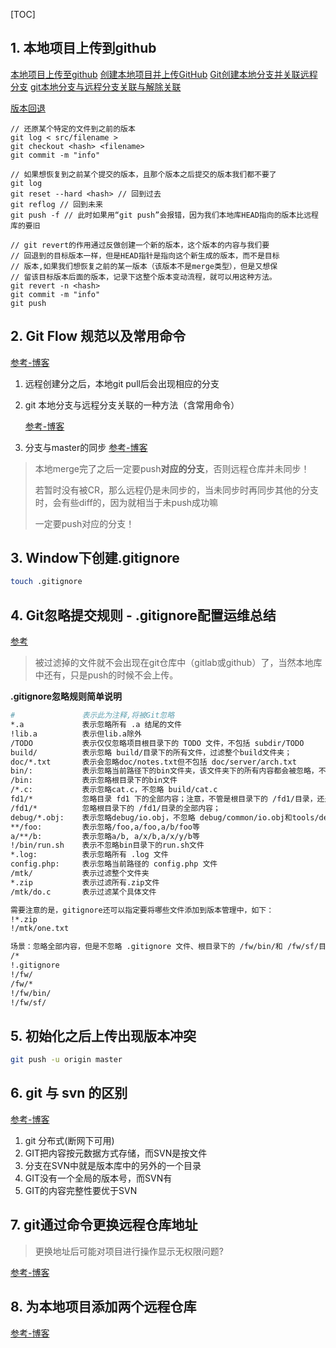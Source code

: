 [TOC]

## 1. 本地项目上传到github ##

[本地项目上传至github](https://www.cnblogs.com/shenchanghui/p/7184101.html)
[创建本地项目并上传GitHub](https://juejin.im/post/5c6b7241518825246b10351d)
[Git创建本地分支并关联远程分支](https://blog.csdn.net/huangjw_806/article/details/78297851)
[git本地分支与远程分支关联与解除关联](https://blog.csdn.net/bingguang1993/article/details/88241977)

[版本回退](https://blog.csdn.net/yxlshk/article/details/79944535)

```
// 还原某个特定的文件到之前的版本
git log < src/filename >
git checkout <hash> <filename>
git commit -m "info"

// 如果想恢复到之前某个提交的版本，且那个版本之后提交的版本我们都不要了
git log
git reset --hard <hash> // 回到过去
git reflog // 回到未来
git push -f // 此时如果用“git push”会报错，因为我们本地库HEAD指向的版本比远程库的要旧

// git revert的作用通过反做创建一个新的版本，这个版本的内容与我们要
// 回退到的目标版本一样，但是HEAD指针是指向这个新生成的版本，而不是目标
// 版本,如果我们想恢复之前的某一版本（该版本不是merge类型），但是又想保
// 留该目标版本后面的版本，记录下这整个版本变动流程，就可以用这种方法。
git revert -n <hash>
git commit -m "info"
git push
```

## 2. Git Flow 规范以及常用命令 ##

[参考-博客](https://cloud.tencent.com/developer/news/207575)

1. 远程创建分之后，本地git pull后会出现相应的分支


2. git 本地分支与远程分支关联的一种方法（含常用命令）

    [参考-博客](https://www.cnblogs.com/a-flydog/p/5520999.html)


3. 分支与master的同步
    [参考-博客](https://blog.csdn.net/sunxiaofre/article/details/81191827)

  > 本地merge完了之后一定要push**对应的分支**，否则远程仓库并未同步！
  >
  > 若暂时没有被CR，那么远程仍是未同步的，当未同步时再同步其他的分支时，会有些diff的，因为就相当于未push成功嘛
  >
  > 一定要push对应的分支！


## 3. Window下创建.gitignore ##

```bash
touch .gitignore
```

## 4. Git忽略提交规则 - .gitignore配置运维总结 ##

[参考](https://www.cnblogs.com/kevingrace/p/5690241.html)

> 被过滤掉的文件就不会出现在git仓库中（gitlab或github）了，当然本地库中还有，只是push的时候不会上传。

**.gitignore忽略规则简单说明**

```bash
#               表示此为注释,将被Git忽略
*.a             表示忽略所有 .a 结尾的文件
!lib.a          表示但lib.a除外
/TODO           表示仅仅忽略项目根目录下的 TODO 文件，不包括 subdir/TODO
build/          表示忽略 build/目录下的所有文件，过滤整个build文件夹；
doc/*.txt       表示会忽略doc/notes.txt但不包括 doc/server/arch.txt
bin/:           表示忽略当前路径下的bin文件夹，该文件夹下的所有内容都会被忽略，不忽略 bin 文件
/bin:           表示忽略根目录下的bin文件
/*.c:           表示忽略cat.c，不忽略 build/cat.c
fd1/*			忽略目录 fd1 下的全部内容；注意，不管是根目录下的 /fd1/目录，还是某个子目录 /child/fd1/目录，都会被忽略；
/fd1/*			忽略根目录下的 /fd1/目录的全部内容；
debug/*.obj:    表示忽略debug/io.obj，不忽略 debug/common/io.obj和tools/debug/io.obj
**/foo:         表示忽略/foo,a/foo,a/b/foo等
a/**/b:         表示忽略a/b, a/x/b,a/x/y/b等
!/bin/run.sh    表示不忽略bin目录下的run.sh文件
*.log:          表示忽略所有 .log 文件
config.php:     表示忽略当前路径的 config.php 文件
/mtk/           表示过滤整个文件夹
*.zip           表示过滤所有.zip文件
/mtk/do.c       表示过滤某个具体文件

需要注意的是，gitignore还可以指定要将哪些文件添加到版本管理中，如下：
!*.zip
!/mtk/one.txt

场景：忽略全部内容，但是不忽略 .gitignore 文件、根目录下的 /fw/bin/和 /fw/sf/目录；注意要先对bin/的父目录使用!规则，使其不被排除。
/*
!.gitignore
!/fw/
/fw/*
!/fw/bin/
!/fw/sf/
```

## 5. 初始化之后上传出现版本冲突 ##

```bash
git push -u origin master
```

## 6. git 与 svn 的区别 ##

[参考-博客](https://www.xuebuyuan.com/3233316.html)

1. git 分布式(断网下可用)
2. GIT把内容按元数据方式存储，而SVN是按文件
3. 分支在SVN中就是版本库中的另外的一个目录
4. GIT没有一个全局的版本号，而SVN有
5. GIT的内容完整性要优于SVN



## 7. git通过命令更换远程仓库地址 ##

> 更换地址后可能对项目进行操作显示无权限问题?

[参考-博客](https://blog.csdn.net/m0_37034294/article/details/79986198)

## 8. 为本地项目添加两个远程仓库 ##

[参考-博客](https://blog.csdn.net/run_youngman/article/details/80743862)